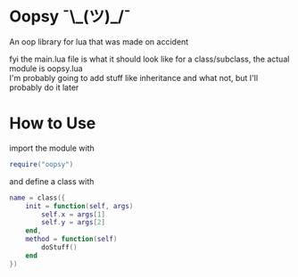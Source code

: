 # Oopsy ¯\\\_(ツ)\_/¯
An oop library for lua that was made on accident

fyi the main.lua file is what it should look like for a class/subclass, the actual module is oopsy.lua
<br>
I'm probably going to add stuff like inheritance and what not, but I'll probably do it later

# How to Use
import the module with
```lua
require("oopsy")
```
and define a class with
```lua
name = class({
	init = function(self, args)
		self.x = args[1]
		self.y = args[2]
	end,
	method = function(self)
		doStuff()
	end
})
```
